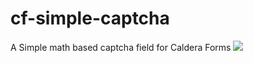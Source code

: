 # cf-simple-captcha
A Simple math based captcha field for Caldera Forms
<img src="https://www.dropbox.com/s/g62gym16m6sbfhw/simple-captcha.gif?dl=1" />

